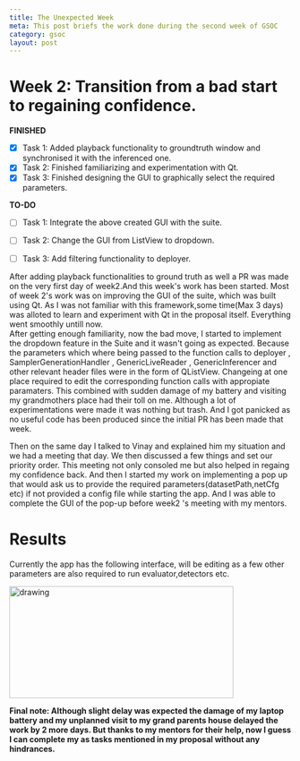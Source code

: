 ```yaml
---
title: The Unexpected Week
meta: This post briefs the work done during the second week of GSOC
category: gsoc
layout: post
---
```

# Week 2: Transition from a bad start to regaining confidence.
**FINISHED**
- [x] Task 1: Added playback functionality to groundtruth window and synchronised it with the inferenced one.
- [x] Task 2: Finished familiarizing and experimentation with Qt.
- [x] Task 3: Finished designing the GUI to graphically select the required parameters.

**TO-DO**
- [ ] Task 1: Integrate the above created GUI with the suite.
- [ ] Task 2: Change the GUI from ListView to dropdown.
- [ ] Task 3: Add filtering functionality to deployer.


 After adding playback functionalities to ground truth as well
a PR was made on the very first day of week2.And this week's
work has been started. Most of week 2's work was on improving
the GUI of the suite, which was built using Qt. As I was not
familiar with this framework,some time(Max 3 days) was alloted
to learn and experiment with Qt in the proposal itself.
Everything went smoothly untill now.  
After getting enough familiarity, now the bad move, I started to implement the
dropdown feature in the Suite and it wasn't going as expected.
Because the parameters which where being passed to the function
calls to deployer , SamplerGenerationHandler ,
GenericLiveReader , GenericInferencer and other relevant header
files were in the form of QListView. Changeing at one place
required to edit the corresponding function calls with
appropiate paramaters. This combined with sudden damage of my
battery and visiting my grandmothers place had their toll on
me. Although a lot of experimentations were made it was nothing
but trash. And I got panicked as no useful code has been
produced since the initial PR has been made that week.    

Then on the same day I talked to Vinay and explained him my
situation and we had a meeting that day. We then discussed a
few things and set our priority order. This meeting not only
consoled me but also helped in regaing my confidence back. And
then I started my work on implementing a pop up that would ask
us to provide the required parameters(datasetPath,netCfg etc)
if not provided a config file while starting the app. And I was
able to complete the GUI of the pop-up before week2 's meeting
with my mentors.

# Results
Currently the app has the following interface, will be editing
as a few other parameters are also required to run
evaluator,detectors etc.

<img src="{{site.baseurl}}/img/week_2.png" width="400" height ="200" alt="drawing">     

**Final note: Although slight delay was expected the damage of
my laptop battery and my unplanned visit to my grand parents
house delayed the work by 2 more days. But thanks to my mentors
for their help, now I guess I can complete my as tasks
mentioned in my proposal without any hindrances.**
